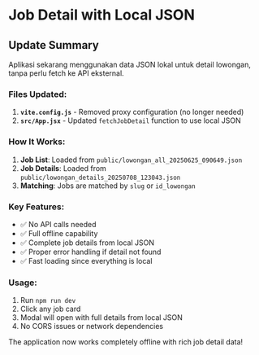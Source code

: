# Job Detail with Local JSON

## Update Summary

Aplikasi sekarang menggunakan data JSON lokal untuk detail lowongan, tanpa perlu fetch ke API eksternal.

### Files Updated:

1. **`vite.config.js`** - Removed proxy configuration (no longer needed)
2. **`src/App.jsx`** - Updated `fetchJobDetail` function to use local JSON

### How It Works:

1. **Job List**: Loaded from `public/lowongan_all_20250625_090649.json`
2. **Job Details**: Loaded from `public/lowongan_details_20250708_123043.json`
3. **Matching**: Jobs are matched by `slug` or `id_lowongan`

### Key Features:

- ✅ No API calls needed
- ✅ Full offline capability
- ✅ Complete job details from local JSON
- ✅ Proper error handling if detail not found
- ✅ Fast loading since everything is local

### Usage:

1. Run `npm run dev`
2. Click any job card
3. Modal will open with full details from local JSON
4. No CORS issues or network dependencies

The application now works completely offline with rich job detail data!
